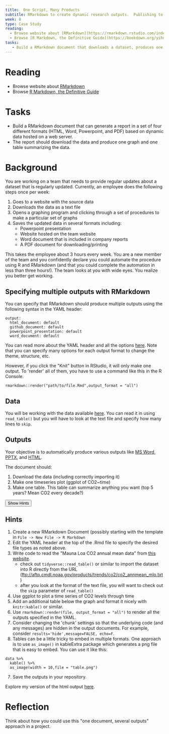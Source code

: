 ```yaml
---
title:  One Script, Many Products
subtitle: RMarkdown to create dynamic research outputs.  Publishing to github/word/html/etc
week: 8
type: Case Study
reading:
  - Browse website about [RMarkdown](https://rmarkdown.rstudio.com/index.html)
  - Browse [R Markdown, the Definitive Guide](https://bookdown.org/yihui/rmarkdown/)
tasks:
   - Build a RMarkdown document that downloads a dataset, produces one graph and one table, and exports to four different formats (HTML, GitHub Markdown, Word, Powerpoint).
---
```




# Reading

- Browse website about [RMarkdown](https://rmarkdown.rstudio.com/index.html)
- Browse [R Markdown, the Definitive Guide](https://bookdown.org/yihui/rmarkdown/)

# Tasks

- Build a RMarkdown document that can generate a report in a set of four different formats (HTML, Word, Powerpoint, and PDF) based on dynamic data hosted on a web server.
- The report should download the data and produce one graph and one table summarizing the data.

# Background

You are working on a team that needs to provide regular updates about a dataset that is regularly updated.  Currently, an employee does the following steps once per week:

1. Goes to a website with the source data
2. Downloads the data as a text file
3. Opens a graphing program and clicking through a set of procedures to make a particular set of graphs
4. Saves the updated data in several formats including:
   * Powerpoint presentation
   * Website hosted on the team website
   * Word document that is included in company reports
   * A PDF document for downloading/printing
   
This takes the employee about 3 hours every week.  You are a new member of the team and you confidently declare you could automate the procedure using R and RMarkdown (and that you could complete the automation in less than three hours!).  The team looks at you with wide eyes.  You realize you better get working.

## Specifying multiple outputs with RMarkdown
You can specify that RMarkdown should produce multiple outputs using the following syntax in the YAML header:

```
output:
  html_document: default
  github_document: default
  powerpoint_presentation: default
  word_document: default
```

You can read more about the YAML header and all the options [here](https://bookdown.org/yihui/rmarkdown/html-document.html).  Note that you can specify many options for each output format to change the theme, structure, etc.

However, if you click the "Knit" button in RStudio, it will only make one output.  To 'render' all of them, you have to use a command like this in the R Console.

```
rmarkdown::render("path/to/file.Rmd",output_format = "all")
```

## Data
You will be working with the data available [here](https://www.esrl.noaa.gov/gmd/ccgg/trends/data.html). You can read it in using `read_table()` but you will have to look at the text file and specify how many lines to `skip`.  

## Outputs

Your objective is to automatically produce various outputs like [MS Word](CS_08_Template/CS_08_template.docx), [PPTX](CS_08_Template/CS_08_template.pptx), and [HTML](CS_08_Template/CS_08_template.html). 

The document should:

1. Download the data (including correctly importing it)
2. Make one timeseries plot (ggplot of CO2~time)
3. Make one table. This table can summarize anything you want (top 5 years?  Mean CO2 every decade?)

<div class="well">
<button data-toggle="collapse" class="btn btn-primary btn-sm round" data-target="#demo1">Show Hints</button>
<div id="demo1" class="collapse">

## Hints
1.  Create a new RMarkdown Document (possibly starting with the template in `File -> New File -> R Markdown`
2. Edit the YAML header at the top of the .Rmd file to specify the desired file types as noted above.
3. Write code to read the "Mauna Loa CO2 annual mean data" from [this website](https://www.esrl.noaa.gov/gmd/ccgg/trends/data.html). 
   * check out `tidyverse::read_table()` or similar to import the dataset into R directly from the URL (ftp://aftp.cmdl.noaa.gov/products/trends/co2/co2_annmean_mlo.txt)
   * after you look at the format of the text file, you will want to check out the `skip` parameter of `read_table()`
4. Use ggplot to plot a time series of CO2 levels through time
5. Add an additional table below the graph and format it nicely with `knitr:kable()` or similar.  
6. Use `rmarkdown::render(file, output_format = "all")` to render all the outputs specified in the YAML.
7. Consider changing the 'chunk' settings so that the underlying code (and any messages) are hidden in the output documents.  For example, consider `results='hide',message=FALSE, echo=F`.
8. Tables can be a little tricky to embed in multiple formats.  One approach is to use `as_image()` in kableExtra package which generates a png file that is easy to embed.  You can use it like this:
```
data %>% 
  kable() %>% 
  as_image(width = 10,file = "table.png")
```  
7. Save the outputs in your repository.
</div>
</div>

Explore my version of the html output [here](CS_08_Template/CS_08_template.html).

# Reflection

Think about how you could use this "one document, several outputs" approach in a project.
